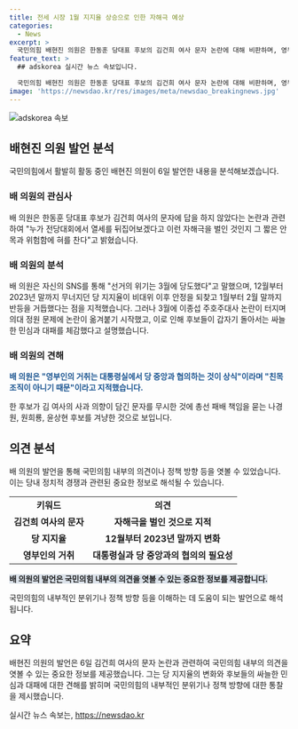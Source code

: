 ```yaml
---
title: 전세 시장 1월 지지율 상승으로 인한 자해극 예상
categories:
  - News
excerpt: >
  국민의힘 배현진 의원은 한동훈 당대표 후보의 김건희 여사 문자 논란에 대해 비판하며, 영부인의 행동이 대통령실과 협의되어야 함을 강조했다. 그는 전당대회에서의 자해극을 비판하고, 지지율 변화에 대한 분석을 제시했다. 또한, 후보들이 냉랭한 민심을 마주하며 대패했다는 점을 강조하며, 김 여사의 사과를 무시한 후보들을 겨냥한 것으로 보인다. 해당 발언은 나경원, 원희룡, 윤상현 후보에 대한 비판으로 해석될 수 있다.
feature_text: >
  ## adskorea 실시간 뉴스 속보입니다.

  국민의힘 배현진 의원은 한동훈 당대표 후보의 김건희 여사 문자 논란에 대해 비판하며, 영부인의 행동이 대통령실과 협의되어야 함을 강조했다. 그는 전당대회에서의 자해극을 비판하고, 지지율 변화에 대한 분석을 제시했다. 또한, 후보들이 냉랭한 민심을 마주하며 대패했다는 점을 강조하며, 김 여사의 사과를 무시한 후보들을 겨냥한 것으로 보인다. 해당 발언은 나경원, 원희룡, 윤상현 후보에 대한 비판으로 해석될 수 있다.
image: 'https://newsdao.kr/res/images/meta/newsdao_breakingnews.jpg'
---
```


<p><img src="https://newsdao.kr/res/images/meta/newsdao_breakingnews.jpg" alt="adskorea 속보" /></p>

<h2 data-ke-size="size26">배현진 의원 발언 분석</h2>

<p data-ke-size="size16">국민의힘에서 활발히 활동 중인 배현진 의원이 6일 발언한 내용을 분석해보겠습니다.</p>

<h3>배 의원의 관심사</h3>

<p data-ke-size="size16">배 의원은 한동훈 당대표 후보가 김건희 여사의 문자에 답을 하지 않았다는 논란과 관련하여 "누가 전당대회에서 열세를 뒤집어보겠다고 이런 자해극을 벌인 것인지 그 짧은 안목과 위험함에 혀를 찬다"고 밝혔습니다.</p>

<h3>배 의원의 분석</h3>

<p data-ke-size="size16">배 의원은 자신의 SNS를 통해 "선거의 위기는 3월에 당도했다"고 말했으며, 12월부터 2023년 말까지 무너지던 당 지지율이 비대위 이후 안정을 되찾고 1월부터 2월 말까지 반등을 거듭했다는 점을 지적했습니다. 그러나 3월에 이종섭 주호주대사 논란이 터지며 의대 정원 문제에 논란이 옮겨붙기 시작했고, 이로 인해 후보들이 갑자기 돌아서는 싸늘한 민심과 대패를 체감했다고 설명했습니다.</p>

<h3>배 의원의 견해</h3>

<p data-ke-size="size16"><b><span style="color: #1a5490;">배 의원은 "영부인의 거취는 대통령실에서 당 중앙과 협의하는 것이 상식"이라며 "친목 조직이 아니기 때문"이라고 지적했습니다.</span></b></p>

<p data-ke-size="size16">한 후보가 김 여사의 사과 의향이 담긴 문자를 무시한 것에 총선 패배 책임을 묻는 나경원, 원희룡, 윤상현 후보를 겨냥한 것으로 보입니다.</p>

<h2 data-ke-size="size26">의견 분석</h2>

<p data-ke-size="size16">배 의원의 발언을 통해 국민의힘 내부의 의견이나 정책 방향 등을 엿볼 수 있었습니다. 이는 당내 정치적 경쟁과 관련된 중요한 정보로 해석될 수 있습니다.</p>

<table>
    <tr>
        <td style="text-align: center; height: 17px;"><b>키워드</b></td>
        <td style="text-align: center; height: 17px;"><b>의견</b></td>
    </tr>
    <tr>
        <td style="text-align: center; height: 17px;"><b>김건희 여사의 문자</b></td>
        <td style="text-align: center; height: 17px;"><b>자해극을 벌인 것으로 지적</b></td>
    </tr>
    <tr>
        <td style="text-align: center; height: 17px;"><b>당 지지율</b></td>
        <td style="text-align: center; height: 17px;"><b>12월부터 2023년 말까지 변화</b></td>
    </tr>
    <tr>
        <td style="text-align: center; height: 17px;"><b>영부인의 거취</b></td>
        <td style="text-align: center; height: 17px;"><b>대통령실과 당 중앙과의 협의의 필요성</b></td>
    </tr>
</table>

<p data-ke-size="size16"><b><span style="background-color: #21538527;">배 의원의 발언은 국민의힘 내부의 의견을 엿볼 수 있는 중요한 정보를 제공합니다.</span></b></p>

<p data-ke-size="size16">국민의힘의 내부적인 분위기나 정책 방향 등을 이해하는 데 도움이 되는 발언으로 해석됩니다.</p>

<h2 data-ke-size="size26">요약</h2>

<p data-ke-size="size16">배현진 의원의 발언은 6일 김건희 여사의 문자 논란과 관련하여 국민의힘 내부의 의견을 엿볼 수 있는 중요한 정보를 제공했습니다. 그는 당 지지율의 변화와 후보들의 싸늘한 민심과 대패에 대한 견해를 밝히며 국민의힘의 내부적인 분위기나 정책 방향에 대한 통찰을 제시했습니다.</p>

<p data-ke-size="size16"></p>
실시간 뉴스 속보는, <a href="https://newsdao.kr" rel="dofollow">https://newsdao.kr</a>


